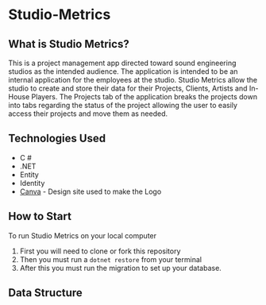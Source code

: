 # Studio-Metrics

## What is Studio Metrics?
This is a project management app directed toward sound engineering studios as the intended audience. The application is intended
to be an internal application for the employees at the studio. Studio Metrics allow the studio to create and store their data for
their Projects, Clients, Artists and In-House Players. The Projects tab of the application breaks the projects down into tabs regarding
the status of the project allowing the user to easily access their projects and move them as needed.

## Technologies Used
* C #
* .NET
* Entity
* Identity
* [Canva](https://www.canva.com/) - Design site used to make the Logo

## How to Start
To run Studio Metrics on your local computer
1. First you will need to clone or fork this repository
2. Then you must run a `dotnet restore` from your terminal
3. After this you must run the migration to set up your database.

## Data Structure
